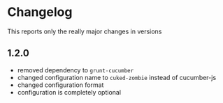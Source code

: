 # Changelog

This reports only the really major changes in versions

## 1.2.0

  - removed dependency to `grunt-cucumber`
  - changed configuration name to `cuked-zombie` instead of cucumber-js
  - changed configuration format
  - configuration is completely optional
